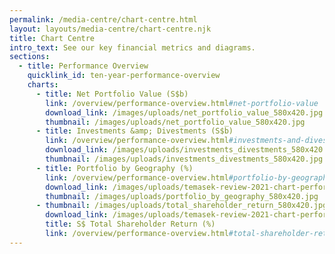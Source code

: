 ```yaml
---
permalink: /media-centre/chart-centre.html
layout: layouts/media-centre/chart-centre.njk
title: Chart Centre
intro_text: See our key financial metrics and diagrams.
sections:
  - title: Performance Overview
    quicklink_id: ten-year-performance-overview
    charts:
      - title: Net Portfolio Value (S$b)
        link: /overview/performance-overview.html#net-portfolio-value
        download_link: /images/uploads/net_portfolio_value_580x420.jpg
        thumbnail: /images/uploads/net_portfolio_value_580x420.jpg
      - title: Investments &amp; Divestments (S$b)
        link: /overview/performance-overview.html#investments-and-divestments
        download_link: /images/uploads/investments_divestments_580x420.jpg
        thumbnail: /images/uploads/investments_divestments_580x420.jpg
      - title: Portfolio by Geography (%)
        link: /overview/performance-overview.html#portfolio-by-geography
        download_link: /images/uploads/temasek-review-2021-chart-performance-overview-portfolio-by-geography.png
        thumbnail: /images/uploads/portfolio_by_geography_580x420.jpg
      - thumbnail: /images/uploads/total_shareholder_return_580x420.jpg
        download_link: /images/uploads/temasek-review-2021-chart-performance-overview-total-shareholder-return.png
        title: S$ Total Shareholder Return (%)
        link: /overview/performance-overview.html#total-shareholder-return
---
```

